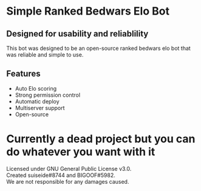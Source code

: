 # Simple Ranked Bedwars Elo Bot
## Designed for usability and reliablility

This bot was designed to be an open-source ranked bedwars elo bot that was reliable and simple to use.

## Features

- Auto Elo scoring
- Strong permission control
- Automatic deploy
- Multiserver support
- Open-source

# Currently a dead project but you can do whatever you want with it
Licensed under GNU General Public License v3.0. \
Created suiseide#8744 and BIGOOF#5982. \
We are not responsible for any damages caused.
